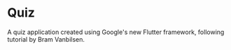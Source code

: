 # Quiz 

A quiz application created using Google's new Flutter framework, following tutorial by Bram Vanbilsen.


